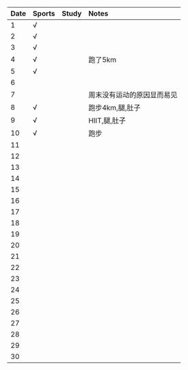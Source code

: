 Date|Sports|Study|Notes
:---------------|:---------------|:---------------|:---------------
1|√| | |
2|√| | |
3|√| | |
4|√| |跑了5km|
5|√| | |
6| | | |
7| | |周末没有运动的原因显而易见|
8|√| |跑步4km,腿,肚子|
9|√| |HIIT,腿,肚子|
10|√| |跑步|
11| | | |
12| | | |
13| | | |
14| | | |
15| | | |
16| | | |
17| | | |
18| | | |
19| | | |
20| | | |
21| | | |
22| | | |
23| | | |
24| | | |
25| | | |
26| | | |
27| | | |
28| | | |
29| | | |
30| | | |

